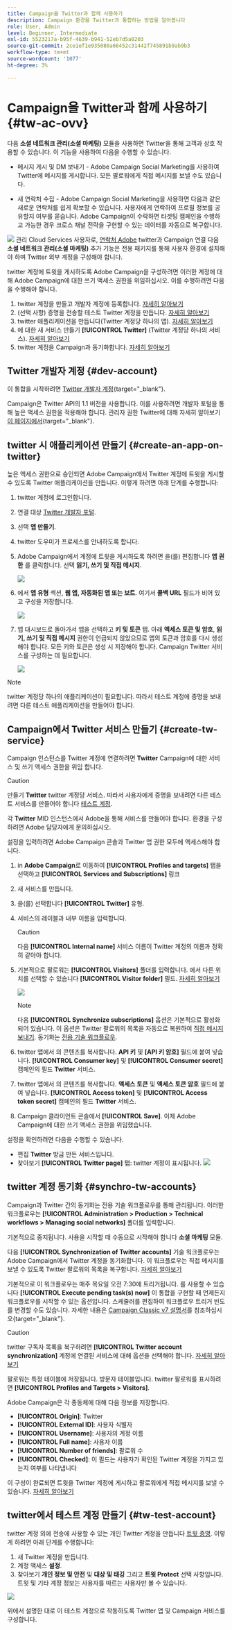 ```yaml
---
title: Campaign을 Twitter과 함께 사용하기
description: Campaign 환경을 Twitter과 통합하는 방법을 알아봅니다
role: User, Admin
level: Beginner, Intermediate
exl-id: 5523217a-b95f-4639-b941-52eb7d5a0203
source-git-commit: 2ce1ef1e935080a66452c31442f745891b9ab9b3
workflow-type: tm+mt
source-wordcount: '1077'
ht-degree: 3%

---
```


# Campaign을 Twitter과 함께 사용하기{#tw-ac-ovv}

다음 **소셜 네트워크 관리(소셜 마케팅)** 모듈을 사용하면 Twitter을 통해 고객과 상호 작용할 수 있습니다. 이 기능을 사용하여 다음을 수행할 수 있습니다.

* 메시지 게시 및 DM 보내기 - Adobe Campaign Social Marketing을 사용하여 Twitter에 메시지를 게시합니다. 모든 팔로워에게 직접 메시지를 보낼 수도 있습니다.

* 새 연락처 수집 - Adobe Campaign Social Marketing을 사용하면 다음과 같은 새로운 연락처를 쉽게 확보할 수 있습니다. 사용자에게 연락하여 프로필 정보를 공유할지 여부를 묻습니다. Adobe Campaign이 수락하면 타겟팅 캠페인을 수행하고 가능한 경우 크로스 채널 전략을 구현할 수 있는 데이터를 자동으로 복구합니다.

![](../assets/do-not-localize/speech.png) 관리 Cloud Services 사용자로, [연락처 Adobe](../start/campaign-faq.md#support) twitter과 Campaign 연결 다음  **소셜 네트워크 관리(소셜 마케팅)** 추가 기능은 전용 패키지를 통해 사용자 환경에 설치해야 하며 Twitter 외부 계정을 구성해야 합니다.


twitter 계정에 트윗을 게시하도록 Adobe Campaign을 구성하려면 이러한 계정에 대해 Adobe Campaign에 대한 쓰기 액세스 권한을 위임하십시오. 이를 수행하려면 다음을 수행해야 합니다.

1. twitter 계정을 만들고 개발자 계정에 등록합니다. [자세히 알아보기](#dev-account)
1. (선택 사항) 증명을 전송할 테스트 Twitter 계정을 만듭니다. [자세히 알아보기](#tw-test-account)
1. twitter 애플리케이션을 만듭니다(Twitter 계정당 하나의 앱). [자세히 알아보기](#create-an-app-on-twitter)
1. 에 대한 새 서비스 만들기 **[!UICONTROL Twitter]** (Twitter 계정당 하나의 서비스). [자세히 알아보기](#create-tw-service)
1. twitter 계정을 Campaign과 동기화합니다. [자세히 알아보기](#synchro-tw-accounts)

## Twitter 개발자 계정 {#dev-account}

이 통합을 시작하려면 [Twitter 개발자 계정](https://developer.twitter.com){target=&quot;_blank&quot;}.

Campaign은 Twitter API의 1.1 버전을 사용합니다. 이를 사용하려면 개발자 포털을 통해 높은 액세스 권한을 적용해야 합니다. 관리자 권한 Twitter에 대해 자세히 알아보기 [이 페이지에서](https://developer.twitter.com/en/portal/products/elevated){target=&quot;_blank&quot;}.

## twitter 시 애플리케이션 만들기 {#create-an-app-on-twitter}

높은 액세스 권한으로 승인되면 Adobe Campaign에서 Twitter 계정에 트윗을 게시할 수 있도록 Twitter 애플리케이션을 만듭니다. 이렇게 하려면 아래 단계를 수행합니다:

1. twitter 계정에 로그인합니다.
1. 연결 대상 [Twitter 개발자 포털](https://developer.twitter.com/en/apps).
1. 선택 **앱 만들기**.
1. twitter 도우미가 프로세스를 안내하도록 합니다.
1. Adobe Campaign에서 계정에 트윗을 게시하도록 하려면 을(를) 편집합니다 **앱 권한** 를 클릭합니다. 선택 **읽기, 쓰기 및 직접 메시지**.

   ![](assets/tw-permissions.png)

1. 에서 **앱 유형** 섹션, **웹 앱, 자동화된 앱 또는 보트**. 여기서 **콜백 URL** 필드가 비어 있고 구성을 저장합니다.

   ![](assets/tw-app-type.png)

1. 앱 대시보드로 돌아가서 앱을 선택하고 **키 및 토큰** 탭. 아래 **액세스 토큰 및 암호**, **읽기, 쓰기 및 직접 메시지** 권한이 언급되지 않았으므로 앱의 토큰과 암호를 다시 생성해야 합니다. 모든 키와 토큰은 생성 시 저장해야 합니다. Campaign Twitter 서비스를 구성하는 데 필요합니다.

   ![](assets/tw-permissions-check.png)


>[!NOTE]
>
>twitter 계정당 하나의 애플리케이션이 필요합니다. 따라서 테스트 계정에 증명을 보내려면 다른 테스트 애플리케이션을 만들어야 합니다.

## Campaign에서 Twitter 서비스 만들기 {#create-tw-service}

Campaign 인스턴스를 Twitter 계정에 연결하려면 **Twitter** Campaign에 대한 서비스 및 쓰기 액세스 권한을 위임 합니다.

>[!CAUTION]
>
>만들기 **Twitter** twitter 계정당 서비스. 따라서 사용자에게 증명을 보내려면 다른 테스트 서비스를 만들어야 합니다 [테스트 계정](#tw-test-account).
>
>각 **Twitter** MID 인스턴스에서 Adobe을 통해 서비스를 만들어야 합니다. 환경을 구성하려면 Adobe 담당자에게 문의하십시오.

설정을 입력하려면 Adobe Campaign 콘솔과 Twitter 앱 권한 모두에 액세스해야 합니다.

1. in **Adobe Campaign**&#x200B;로 이동하여 **[!UICONTROL Profiles and targets]** 탭을 선택하고 **[!UICONTROL Services and Subscriptions]** 링크
1. 새 서비스를 만듭니다.
1. 을(를) 선택합니다 **[!UICONTROL Twitter]** 유형.
1. 서비스의 레이블과 내부 이름을 입력합니다.

   >[!CAUTION]
   >
   >다음 **[!UICONTROL Internal name]** 서비스 이름이 Twitter 계정의 이름과 정확히 같아야 합니다.

1. 기본적으로 팔로워는 **[!UICONTROL Visitors]** 폴더를 입력합니다. 에서 다른 위치를 선택할 수 있습니다 **[!UICONTROL Visitor folder]** 필드. [자세히 알아보기](../send/twitter.md#direct-tw-messages)

   ![](assets/tw-service-in-ac.png)

   >[!NOTE]
   >
   >다음 **[!UICONTROL Synchronize subscriptions]** 옵션은 기본적으로 활성화되어 있습니다. 이 옵션은 Twitter 팔로워의 목록을 자동으로 복원하여 [직접 메시지 보내기](../send/twitter.md#direct-tw-messages). 동기화는 [전용 기술 워크플로우](#synchro-tw-accounts).

1. twitter 앱에서 의 콘텐츠를 복사합니다. **API 키** 및 **[API 키 암호]** 필드에 붙여 넣습니다. **[!UICONTROL Consumer key]** 및 **[!UICONTROL Consumer secret]** 캠페인의 필드 **Twitter** 서비스.

1. twitter 앱에서 의 콘텐츠를 복사합니다. **액세스 토큰** 및 **액세스 토큰 암호** 필드에 붙여 넣습니다. **[!UICONTROL Access token]** 및 **[!UICONTROL Access token secret]** 캠페인의 필드 **Twitter** 서비스.

1. Campaign 클라이언트 콘솔에서 **[!UICONTROL Save]**. 이제 Adobe Campaign에 대한 쓰기 액세스 권한을 위임했습니다.

설정을 확인하려면 다음을 수행할 수 있습니다.

* 편집 **Twitter** 방금 만든 서비스입니다.
* 찾아보기 **[!UICONTROL Twitter page]** 탭: twitter 계정이 표시됩니다.
   ![](assets/tw-page.png)


## twitter 계정 동기화 {#synchro-tw-accounts}

Campaign과 Twitter 간의 동기화는 전용 기술 워크플로우를 통해 관리됩니다. 이러한 워크플로우는 **[!UICONTROL Administration > Production > Technical workflows > Managing social networks]** 폴더를 입력합니다.

기본적으로 중지됩니다. 사용을 시작할 때 수동으로 시작해야 합니다 **소셜 마케팅** 모듈.

다음 **[!UICONTROL Synchronization of Twitter accounts]** 기술 워크플로우는 Adobe Campaign에서 Twitter 계정을 동기화합니다. 이 워크플로우는 직접 메시지를 보낼 수 있도록 Twitter 팔로워의 목록을 복구합니다. [자세히 알아보기](../send/twitter.md#direct-tw-messages)

기본적으로 이 워크플로우는 매주 목요일 오전 7:30에 트리거됩니다. 를 사용할 수 있습니다 **[!UICONTROL Execute pending task(s) now]** 이 통합을 구현할 때 언제든지 워크플로우를 시작할 수 있는 옵션입니다.  스케줄러를 편집하여 워크플로우 트리거 빈도를 변경할 수도 있습니다. 자세한 내용은 [Campaign Classic v7 설명서](https://experienceleague.adobe.com/docs/campaign-classic/using/automating-with-workflows/flow-control-activities/scheduler.html)를 참조하십시오{target=&quot;_blank&quot;}.

>[!CAUTION]
>
>twitter 구독자 목록을 복구하려면 **[!UICONTROL Twitter account synchronization]** 계정에 연결된 서비스에 대해 옵션을 선택해야 합니다. [자세히 알아보기](#create-tw-service)

팔로워는 특정 테이블에 저장됩니다. 방문자 테이블입니다. twitter 팔로워를 표시하려면 **[!UICONTROL Profiles and Targets > Visitors]**.

Adobe Campaign은 각 종동체에 대해 다음 정보를 저장합니다.

* **[!UICONTROL Origin]**: Twitter
* **[!UICONTROL External ID]**: 사용자 식별자
* **[!UICONTROL Username]**: 사용자의 계정 이름
* **[!UICONTROL Full name]**: 사용자 이름
* **[!UICONTROL Number of friends]**: 팔로워 수
* **[!UICONTROL Checked]**: 이 필드는 사용자가 확인된 Twitter 계정을 가지고 있는지 여부를 나타냅니다

이 구성이 완료되면 트윗을 Twitter 계정에 게시하고 팔로워에게 직접 메시지를 보낼 수 있습니다. [자세히 알아보기](../send/twitter.md)

## twitter에서 테스트 계정 만들기 {#tw-test-account}

twitter 계정 외에 전송에 사용할 수 있는 개인 Twitter 계정을 만듭니다 [트윗 증명](../send/twitter.md#send-tw-proofs). 이렇게 하려면 아래 단계를 수행합니다:

1. 새 Twitter 계정을 만듭니다.
1. 계정 액세스  **설정**.
1. 찾아보기 **개인 정보 및 안전** 및 **대상 및 태깅** 그리고 **트윗 Protect** 선택 사항입니다. 트윗 및 기타 계정 정보는 사용자를 따르는 사용자만 볼 수 있습니다.

![](assets/social_tw_test_page.png)

위에서 설명한 대로 이 테스트 계정으로 작동하도록 Twitter 앱 및 Campaign 서비스를 구성합니다.
